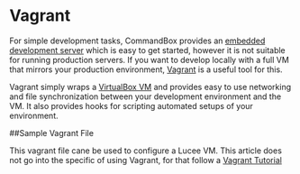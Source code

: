 # Vagrant

For simple development tasks, CommandBox provides an [embedded development server](https://rorylaitila.gitbooks.io/lucee/content/lucee_server.html) which is easy to get started, however it is not suitable for running production servers. If you want to develop locally with a full VM that mirrors your production environment, [Vagrant](https://www.vagrantup.com) is a useful tool for this. 

Vagrant simply wraps a [VirtualBox VM](https://www.virtualbox.org/wiki/Downloads) and provides easy to use networking and file synchronization between your development environment and the VM. It also provides hooks for scripting automated setups of your environment. 

##Sample Vagrant File

This vagrant file cane be used to configure a Lucee VM. This article does not go into the specific of using Vagrant, for that follow a [Vagrant Tutorial](https://www.vagrantup.com/docs/)